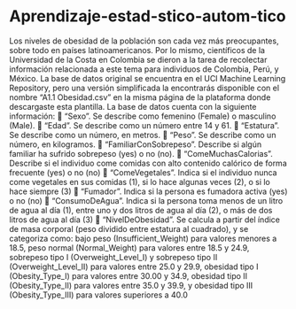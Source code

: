 # Aprendizaje-estad-stico-autom-tico
Los niveles de obesidad de la población son cada vez más preocupantes, sobre todo en países
latinoamericanos. Por lo mismo, científicos de la Universidad de la Costa en Colombia se dieron
a la tarea de recolectar información relacionada a este tema para individuos de Colombia, Perú,
y México. La base de datos original se encuentra en el UCI Machine Learning Repository, pero
una versión simplificada la encontrarás disponible con el nombre “A1.1 Obesidad.csv” en la
misma página de la plataforma donde descargaste esta plantilla.
La base de datos cuenta con la siguiente información:
 “Sexo”. Se describe como femenino (Female) o masculino (Male).
 “Edad”. Se describe como un número entre 14 y 61.
 “Estatura”. Se describe como un número, en metros.
 “Peso”. Se describe como un número, en kilogramos.
 “FamiliarConSobrepeso”. Describe si algún familiar ha sufrido sobrepeso (yes) o no
(no).
 “ComeMuchasCalorias”. Describe si el individuo come comidas con alto contenido
calórico de forma frecuente (yes) o no (no)
 “ComeVegetales”. Indica si el individuo nunca come vegetales en sus comidas (1), si lo
hace algunas veces (2), o si lo hace siempre (3)
 “Fumador”. Indica si la persona es fumadora activa (yes) o no (no)
 “ConsumoDeAgua”. Indica si la persona toma menos de un litro de agua al día (1), entre
uno y dos litros de agua al día (2), o más de dos litros de agua al día (3)
 “NivelDeObesidad”. Se calcula a partir del índice de masa corporal (peso dividido entre
estatura al cuadrado), y se categoriza como: bajo peso (Insufficient_Weight) para valores
menores a 18.5, peso normal (Normal_Weight) para valores entre 18.5 y 24.9, sobrepeso
tipo I (Overweight_Level_I) y sobrepeso tipo II (Overweight_Level_II) para valores entre
25.0 y 29.9, obesidad tipo I (Obesity_Type_I) para valores entre 30.00 y 34.9, obesidad
tipo II (Obesity_Type_II) para valores entre 35.0 y 39.9, y obesidad tipo III
(Obesity_Type_III) para valores superiores a 40.0
